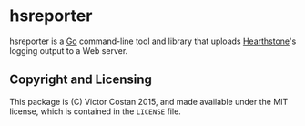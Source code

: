# hsreporter

hsreporter is a [Go](https://golang.org/) command-line tool and library that
uploads [Hearthstone](http://us.battle.net/hearthstone/)'s logging output to a
Web server.


## Copyright and Licensing

This package is (C) Victor Costan 2015, and made available under the MIT
license, which is contained in the `LICENSE` file.

